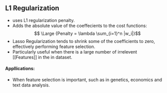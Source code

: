 ## L1 Regularization
 - uses L1 regularization penalty.
- Adds the absolute value of the coeffecients to the cost functions:
$$ \Large {Penalty = \lambda \sum_{i=1}^n |w_i|}$$
- Lasso Regularization tends to shrink some of the coefficients to zero, effectively performing feature selection.
- Particularly useful when there is a large number of irrelevent [[Features]] in the in dataset.

#### Appllications:
- When feature selection is important, such as in genetics, economics and text data analysis.